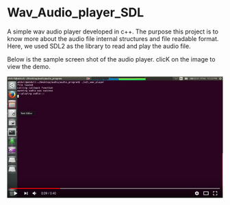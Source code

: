 # Wav_Audio_player_SDL
A simple wav audio player developed in c++. The purpose this project is to know more about the audio file internal structures and file readable format. Here, we used SDL2 as the library to read and play the audio file.

Below is the sample screen shot of the audio player. clicK on the image to view the demo.

[![Watch the video](https://github.com/abdullahfarwees/Wav_Audio_player_SDL/blob/master/12121.png)](https://youtu.be/m50c5KVChaA)
